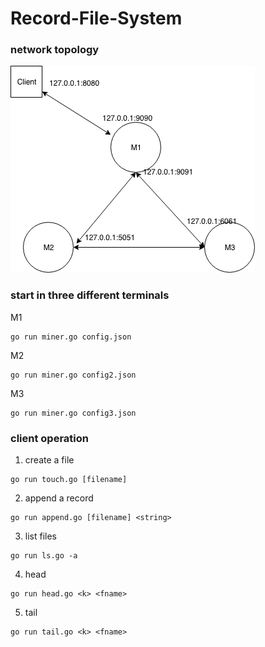 # Record-File-System

### network topology
![img](https://github.com/BestOreo/Record-File-System/blob/master/topo/topo1.png)


### start in three different terminals
M1
```
go run miner.go config.json
```
M2
```
go run miner.go config2.json
```
M3
```
go run miner.go config3.json
```

### client operation
1. create a file
```
go run touch.go [filename]
```
2. append a record
```
go run append.go [filename] <string>
```
3. list files
```
go run ls.go -a
```
4. head
```
go run head.go <k> <fname>
```
5. tail
```
go run tail.go <k> <fname>
```

